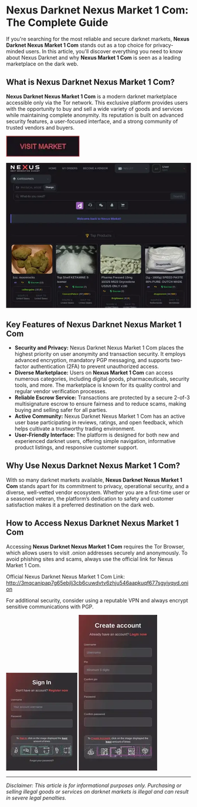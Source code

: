 # Nexus Darknet Nexus Market 1 Com: The Complete Guide

If you're searching for the most reliable and secure darknet markets, **Nexus Darknet Nexus Market 1 Com** stands out as a top choice for privacy-minded users. In this article, you'll discover everything you need to know about Nexus Darknet and why **Nexus Market 1 Com** is seen as a leading marketplace on the dark web.

## What is Nexus Darknet Nexus Market 1 Com?

**Nexus Darknet Nexus Market 1 Com** is a modern darknet marketplace accessible only via the Tor network. This exclusive platform provides users with the opportunity to buy and sell a wide variety of goods and services while maintaining complete anonymity. Its reputation is built on advanced security features, a user-focused interface, and a strong community of trusted vendors and buyers.

[<img src="/static/update.webp" width="200">](http://3mqcanipap7g65ebjlj3cb6cuwdvtv6zhju546aapkuqf677sgyiyqyd.onion)

<a href="http://3mqcanipap7g65ebjlj3cb6cuwdvtv6zhju546aapkuqf677sgyiyqyd.onion"><img src="/static/border.webp" alt="image" style="max-width: 100%;"></a>


## Key Features of Nexus Darknet Nexus Market 1 Com

- **Security and Privacy:** Nexus Darknet Nexus Market 1 Com places the highest priority on user anonymity and transaction security. It employs advanced encryption, mandatory PGP messaging, and supports two-factor authentication (2FA) to prevent unauthorized access.
- **Diverse Marketplace:** Users on **Nexus Market 1 Com** can access numerous categories, including digital goods, pharmaceuticals, security tools, and more. The marketplace is known for its quality control and regular vendor verification processes.
- **Reliable Escrow Service:** Transactions are protected by a secure 2-of-3 multisignature escrow to ensure fairness and to reduce scams, making buying and selling safer for all parties.
- **Active Community:** Nexus Darknet Nexus Market 1 Com has an active user base participating in reviews, ratings, and open feedback, which helps cultivate a trustworthy trading environment.
- **User-Friendly Interface:** The platform is designed for both new and experienced darknet users, offering simple navigation, informative product listings, and responsive customer support.

## Why Use Nexus Darknet Nexus Market 1 Com?

With so many darknet markets available, **Nexus Darknet Nexus Market 1 Com** stands apart for its commitment to privacy, operational security, and a diverse, well-vetted vendor ecosystem. Whether you are a first-time user or a seasoned veteran, the platform’s dedication to safety and customer satisfaction makes it a preferred destination on the dark web.

## How to Access Nexus Darknet Nexus Market 1 Com

Accessing **Nexus Darknet Nexus Market 1 Com** requires the Tor Browser, which allows users to visit .onion addresses securely and anonymously. To avoid phishing sites and scams, always use the official link for Nexus Market 1 Com.

Official Nexus Darknet Nexus Market 1 Com Link: http://3mqcanipap7g65ebjlj3cb6cuwdvtv6zhju546aapkuqf677sgyiyqyd.onion

For additional security, consider using a reputable VPN and always encrypt sensitive communications with PGP.

<a href="http://3mqcanipap7g65ebjlj3cb6cuwdvtv6zhju546aapkuqf677sgyiyqyd.onion"><img src="/static/body.webp" style="max-width: 100%;"></a>
<a href="http://3mqcanipap7g65ebjlj3cb6cuwdvtv6zhju546aapkuqf677sgyiyqyd.onion"><img src="/static/clear.webp" style="max-width: 100%;"></a>

---

*Disclaimer: This article is for informational purposes only. Purchasing or selling illegal goods or services on darknet markets is illegal and can result in severe legal penalties.*